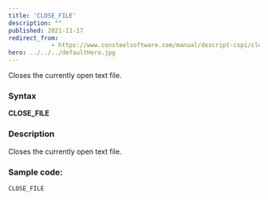 ```yaml
---
title: 'CLOSE_FILE'
description: ""
published: 2021-11-17
redirect_from: 
            - https://www.consteelsoftware.com/manual/descript-cspi/close_file/
hero: ../../../defaultHero.jpg
---
```

<!-- wp:paragraph -->

Closes the currently open text file.

<!-- /wp:paragraph -->

<!-- wp:heading {"level":3} -->

### Syntax

<!-- /wp:heading -->

<!-- wp:paragraph -->

**CLOSE_FILE**

<!-- /wp:paragraph -->

<!-- wp:heading {"level":3} -->

### Description

<!-- /wp:heading -->

<!-- wp:paragraph -->

Closes the currently open text file.

<!-- /wp:paragraph -->

<!-- wp:heading {"level":3} -->

### Sample code:

<!-- /wp:heading -->

<!-- wp:loos-hcb/code-block -->

```
CLOSE_FILE
```

<!-- /wp:loos-hcb/code-block -->

<!-- wp:paragraph -->

<!-- /wp:paragraph -->
